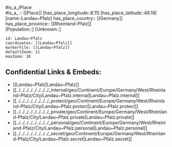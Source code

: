 ﻿---
location: [49.19,8.11] 
mapzoom: [7,12] 
mapmarker: city 
type: City
tags:
- geo/City


SpocWebEntityId: 31801
isDeleted: false
confidential: public

---
#is_a_/Place  
#is_a_ :: [[Place]] 
[has_place_longitude::8.11] 
[has_place_latitude::49.19] 
[name::Landau~Pfalz] 
has_place_country:: [[Germany]]  
has_place_province:: [[Rheinland-Pfalz]]  
[Population::] 
[Unknown::] 


```leaflet
id: Landau~Pfalz
coordinates: [[Landau~Pfalz]] 
markerFile: [[Landau~Pfalz]] 
defaultZoom: 11 
maxZoom: 18
```


## Confidential Links & Embeds: 
- [[Landau~Pfalz|Landau~Pfalz]]  
- [[../../../../../../../../_internal/geo/Continent/Europe/Germany/West/Rheinland-Pfalz/City/Landau~Pfalz.internal|Landau~Pfalz.internal]] 
- [[../../../../../../../../_protect/geo/Continent/Europe/Germany/West/Rheinland-Pfalz/City/Landau~Pfalz.protect|Landau~Pfalz.protect]] 
- [[../../../../../../../../_private/geo/Continent/Europe/Germany/West/Rheinland-Pfalz/City/Landau~Pfalz.private|Landau~Pfalz.private]] 
- [[../../../../../../../../_personal/geo/Continent/Europe/Germany/West/Rheinland-Pfalz/City/Landau~Pfalz.personal|Landau~Pfalz.personal]] 
- [[../../../../../../../../_secret/geo/Continent/Europe/Germany/West/Rheinland-Pfalz/City/Landau~Pfalz.secret|Landau~Pfalz.secret]] 
